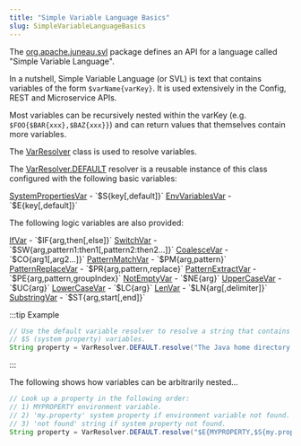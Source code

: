```yaml
---
title: "Simple Variable Language Basics"
slug: SimpleVariableLanguageBasics
---
```


The <a href="/site/apidocs/org/apache/juneau/svl/package-summary.html" target="_blank">org.apache.juneau.svl</a> package defines an API for a language called
"Simple Variable Language".

In a nutshell, Simple Variable Language (or SVL) is text that contains variables of the form `$varName{varKey}`.
It is used extensively in the Config, REST and Microservice APIs.

Most variables can be recursively nested within the varKey (e.g. `$FOO{$BAR{xxx},$BAZ{xxx}}`) and can return values that
themselves contain more variables.

The <a href="/site/apidocs/org/apache/juneau/svl/VarResolver.html" target="_blank">VarResolver</a> class is used to resolve variables.

The <a href="/site/apidocs/org/apache/juneau/svl/VarResolver.html#DEFAULT" target="_blank">VarResolver.DEFAULT</a> resolver is a reusable instance
of this class configured with the following basic variables:

<tree>
<node-0><java-class><a href="/site/apidocs/org/apache/juneau/svl/vars/SystemPropertiesVar.html" target="_blank">SystemPropertiesVar</a></java-class> - `$S{key[,default]}`</node-0>
<node-0><java-class><a href="/site/apidocs/org/apache/juneau/svl/vars/EnvVariablesVar.html" target="_blank">EnvVariablesVar</a></java-class> - `$E{key[,default]}`</node-0>
</tree>

The following logic variables are also provided:

<tree>
<node-0><java-class><a href="/site/apidocs/org/apache/juneau/svl/vars/IfVar.html" target="_blank">IfVar</a></java-class> - `$IF{arg,then[,else]}`</node-0>
<node-0><java-class><a href="/site/apidocs/org/apache/juneau/svl/vars/SwitchVar.html" target="_blank">SwitchVar</a></java-class> - `$SW{arg,pattern1:then1[,pattern2:then2...]}`</node-0>
<node-0><java-class><a href="/site/apidocs/org/apache/juneau/svl/vars/CoalesceVar.html" target="_blank">CoalesceVar</a></java-class> - `$CO{arg1[,arg2...]}`</node-0>
<node-0><java-class><a href="/site/apidocs/org/apache/juneau/svl/vars/PatternMatchVar.html" target="_blank">PatternMatchVar</a></java-class> - `$PM{arg,pattern}`</node-0>
<node-0><java-class><a href="/site/apidocs/org/apache/juneau/svl/vars/PatternReplaceVar.html" target="_blank">PatternReplaceVar</a></java-class> - `$PR{arg,pattern,replace}`</node-0>
<node-0><java-class><a href="/site/apidocs/org/apache/juneau/svl/vars/PatternExtractVar.html" target="_blank">PatternExtractVar</a></java-class> - `$PE{arg,pattern,groupIndex}`</node-0>
<node-0><java-class><a href="/site/apidocs/org/apache/juneau/svl/vars/NotEmptyVar.html" target="_blank">NotEmptyVar</a></java-class> - `$NE{arg}`</node-0>
<node-0><java-class><a href="/site/apidocs/org/apache/juneau/svl/vars/UpperCaseVar.html" target="_blank">UpperCaseVar</a></java-class> - `$UC{arg}`</node-0>
<node-0><java-class><a href="/site/apidocs/org/apache/juneau/svl/vars/LowerCaseVar.html" target="_blank">LowerCaseVar</a></java-class> - `$LC{arg}`</node-0>
<node-0><java-class><a href="/site/apidocs/org/apache/juneau/svl/vars/LenVar.html" target="_blank">LenVar</a></java-class> - `$LN{arg[,delimiter]}`</node-0>
<node-0><java-class><a href="/site/apidocs/org/apache/juneau/svl/vars/SubstringVar.html" target="_blank">SubstringVar</a></java-class> - `$ST{arg,start[,end]}`</node-0>
</tree>

:::tip Example
```java
// Use the default variable resolver to resolve a string that contains
// $S (system property) variables.
String property = VarResolver.DEFAULT.resolve("The Java home directory is $S{java.home}");
```
:::

The following shows how variables can be arbitrarily nested...

```java
// Look up a property in the following order:
// 1) MYPROPERTY environment variable.
// 2) 'my.property' system property if environment variable not found.
// 3) 'not found' string if system property not found.
String property = VarResolver.DEFAULT.resolve("$E{MYPROPERTY,$S{my.property,not found}}");
```
